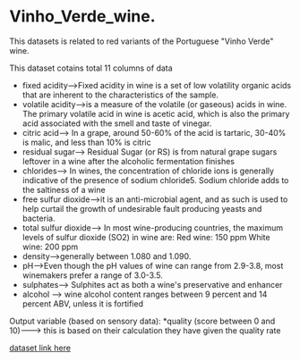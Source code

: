 # Vinho_Verde_wine.
This datasets is related to red variants of the Portuguese "Vinho Verde" wine.


This dataset cotains total 11 columns of data
* fixed acidity-->Fixed acidity in wine is a set of low volatility organic acids that are inherent to the characteristics of the sample.
* volatile acidity-->is a measure of the volatile (or gaseous) acids in wine. The primary volatile acid in wine is acetic acid, which is also the primary acid associated with the smell and taste of vinegar.
* citric acid--> In a grape, around 50-60% of the acid is tartaric, 30-40% is malic, and less than 10% is citric
* residual sugar--> Residual Sugar (or RS) is from natural grape sugars leftover in a wine after the alcoholic fermentation finishes
* chlorides--> In wines, the concentration of chloride ions is generally indicative of the presence of sodium chloride5. Sodium chloride adds to the saltiness of a wine
* free sulfur dioxide-->it is an anti-microbial agent, and as such is used to help curtail the growth of undesirable fault producing yeasts and bacteria.
* total sulfur dioxide--> In most wine-producing countries, the maximum levels of sulfur dioxide (SO2) in wine are: Red wine: 150 ppm White wine: 200 ppm
* density-->generally between 1.080 and 1.090.
* pH-->Even though the pH values of wine can range from 2.9-3.8, most winemakers prefer a range of 3.0-3.5.
* sulphates--> Sulphites act as both a wine's preservative and enhancer
* alcohol -->  wine alcohol content ranges between 9 percent and 14 percent ABV, unless it is fortified


Output variable (based on sensory data):
*quality (score between 0 and 10)---> this is based on their calculation they have given the quality rate


[dataset link here](https://www.kaggle.com/datasets/uciml/red-wine-quality-cortez-et-al-2009)
